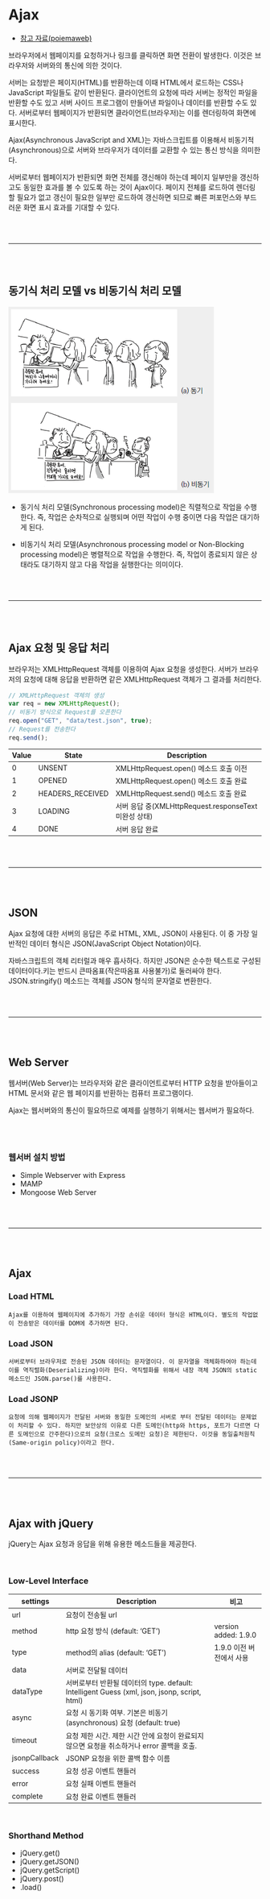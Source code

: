 # Ajax

- [참고 자료(poiemaweb)](https://poiemaweb.com/jquery-ajax-json)

브라우저에서 웹페이지를 요청하거나 링크를 클릭하면 화면 전환이 발생한다. 이것은 브라우저와 서버와의 통신에 의한 것이다.

서버는 요청받은 페이지(HTML)를 반환하는데 이때 HTML에서 로드하는 CSS나 JavaScript 파일들도 같이 반환된다. 클라이언트의 요청에 따라 서버는 정적인 파일을 반환할 수도 있고 서버 사이드 프로그램이 만들어낸 파일이나 데이터를 반환할 수도 있다. 서버로부터 웹페이지가 반환되면 클라이언트(브라우저)는 이를 렌더링하여 화면에 표시한다.

Ajax(Asynchronous JavaScript and XML)는 자바스크립트를 이용해서 비동기적(Asynchronous)으로 서버와 브라우저가 데이터를 교환할 수 있는 통신 방식을 의미한다.

서버로부터 웹페이지가 반환되면 화면 전체를 갱신해야 하는데 페이지 일부만을 갱신하고도 동일한 효과를 볼 수 있도록 하는 것이 Ajax이다. 페이지 전체를 로드하여 렌더링할 필요가 없고 갱신이 필요한 일부만 로드하여 갱신하면 되므로 빠른 퍼포먼스와 부드러운 화면 표시 효과를 기대할 수 있다.

<br/><br/>

---

<br/><br/>

## 동기식 처리 모델 vs 비동기식 처리 모델

![](images/ajax1.png)

- 동기식 처리 모델(Synchronous processing model)은 직렬적으로 작업을 수행한다. 즉, 작업은 순차적으로 실행되며 어떤 작업이 수행 중이면 다음 작업은 대기하게 된다.

- 비동기식 처리 모델(Asynchronous processing model or Non-Blocking processing model)은 병렬적으로 작업을 수행한다. 즉, 작업이 종료되지 않은 상태라도 대기하지 않고 다음 작업을 실행한다는 의미이다.

<br/><br/>

---

<br/><br/>

## Ajax 요청 및 응답 처리

브라우저는 XMLHttpRequest 객체를 이용하여 Ajax 요청을 생성한다. 서버가 브라우저의 요청에 대해 응답을 반환하면 같은 XMLHttpRequest 객체가 그 결과를 처리한다.

```js
// XMLHttpRequest 객체의 생성
var req = new XMLHttpRequest();
// 비동기 방식으로 Request를 오픈한다
req.open("GET", "data/test.json", true);
// Request를 전송한다
req.send();
```

| Value | State            | Description                                           |
| ----- | ---------------- | ----------------------------------------------------- |
| 0     | UNSENT           | XMLHttpRequest.open() 메소드 호출 이전                |
| 1     | OPENED           | XMLHttpRequest.open() 메소드 호출 완료                |
| 2     | HEADERS_RECEIVED | XMLHttpRequest.send() 메소드 호출 완료                |
| 3     | LOADING          | 서버 응답 중(XMLHttpRequest.responseText 미완성 상태) |
| 4     | DONE             | 서버 응답 완료                                        |

<br/><br/>

---

<br/><br/>

## JSON

Ajax 요청에 대한 서버의 응답은 주로 HTML, XML, JSON이 사용된다. 이 중 가장 일반적인 데이터 형식은 JSON(JavaScript Object Notation)이다.

자바스크립트의 객체 리터럴과 매우 흡사하다. 하지만 JSON은 순수한 텍스트로 구성된 데이터이다.키는 반드시 큰따옴표(작은따옴표 사용불가)로 둘러싸야 한다. JSON.stringify() 메소드는 객체를 JSON 형식의 문자열로 변환한다.

<br/><br/>

---

<br/><br/>

## Web Server

웹서버(Web Server)는 브라우저와 같은 클라이언트로부터 HTTP 요청을 받아들이고 HTML 문서와 같은 웹 페이지를 반환하는 컴퓨터 프로그램이다.

Ajax는 웹서버와의 통신이 필요하므로 예제를 실행하기 위해서는 웹서버가 필요하다.

<br/><br/>

### 웹서버 설치 방법

- Simple Webserver with Express
- MAMP
- Mongoose Web Server

<br/><br/>

---

<br/><br/>

## Ajax

### Load HTML

    Ajax를 이용하여 웹페이지에 추가하기 가장 손쉬운 데이터 형식은 HTML이다. 별도의 작업없이 전송받은 데이터를 DOM에 추가하면 된다.

### Load JSON

    서버로부터 브라우저로 전송된 JSON 데이터는 문자열이다. 이 문자열을 객체화하여야 하는데 이를 역직렬화(Deserializing)이라 한다. 역직렬화를 위해서 내장 객체 JSON의 static 메소드인 JSON.parse()를 사용한다.

### Load JSONP

    요청에 의해 웹페이지가 전달된 서버와 동일한 도메인의 서버로 부터 전달된 데이터는 문제없이 처리할 수 있다. 하지만 보안상의 이유로 다른 도메인(http와 https, 포트가 다르면 다른 도메인으로 간주한다)으로의 요청(크로스 도메인 요청)은 제한된다. 이것을 동일출처원칙(Same-origin policy)이라고 한다.

<br/><br/>

---

<br/><br/>

## Ajax with jQuery

jQuery는 Ajax 요청과 응답을 위해 유용한 메소드들을 제공한다.

<br/>

### Low-Level Interface

| settings      | Description                                                                                  | 비고                     |
| ------------- | -------------------------------------------------------------------------------------------- | ------------------------ |
| url           | 요청이 전송될 url                                                                            |
| method        | http 요청 방식 (default: ‘GET’)                                                              | version added: 1.9.0     |
| type          | method의 alias (default: ‘GET’)                                                              | 1.9.0 이전 버전에서 사용 |
| data          | 서버로 전달될 데이터                                                                         |
| dataType      | 서버로부터 반환될 데이터의 type. default: Intelligent Guess (xml, json, jsonp, script, html) |
| async         | 요청 시 동기화 여부. 기본은 비동기(asynchronous) 요청 (default: true)                        |
| timeout       | 요청 제한 시간. 제한 시간 안에 요청이 완료되지 않으면 요청을 취소하거나 error 콜백을 호출.   |
| jsonpCallback | JSONP 요청을 위한 콜백 함수 이름                                                             |
| success       | 요청 성공 이벤트 핸들러                                                                      |
| error         | 요청 실패 이벤트 핸들러                                                                      |
| complete      | 요청 완료 이벤트 핸들러                                                                      |

<br/>

### Shorthand Method

- jQuery.get()
- jQuery.getJSON()
- jQuery.getScript()
- jQuery.post()
- .load()
